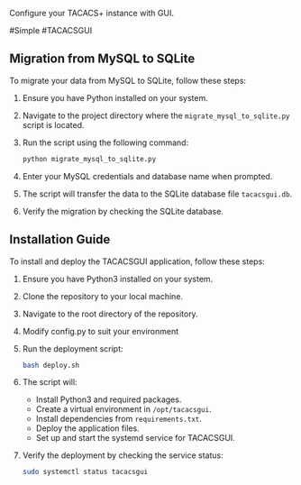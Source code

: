 Configure your TACACS+ instance with GUI. 

#Simple #TACACSGUI

## Migration from MySQL to SQLite

To migrate your data from MySQL to SQLite, follow these steps:

1. Ensure you have Python installed on your system.
2. Navigate to the project directory where the `migrate_mysql_to_sqlite.py` script is located.
3. Run the script using the following command:

   ```bash
   python migrate_mysql_to_sqlite.py
   ```

4. Enter your MySQL credentials and database name when prompted.
5. The script will transfer the data to the SQLite database file `tacacsgui.db`.

6. Verify the migration by checking the SQLite database.

## Installation Guide

To install and deploy the TACACSGUI application, follow these steps:

1. Ensure you have Python3 installed on your system.
2. Clone the repository to your local machine.
3. Navigate to the root directory of the repository.
4. Modify config.py to suit your environment
5. Run the deployment script:

   ```bash
   bash deploy.sh
   ```

6. The script will:
   - Install Python3 and required packages.
   - Create a virtual environment in `/opt/tacacsgui`.
   - Install dependencies from `requirements.txt`.
   - Deploy the application files.
   - Set up and start the systemd service for TACACSGUI.

7. Verify the deployment by checking the service status:

   ```bash
   sudo systemctl status tacacsgui
   ```
